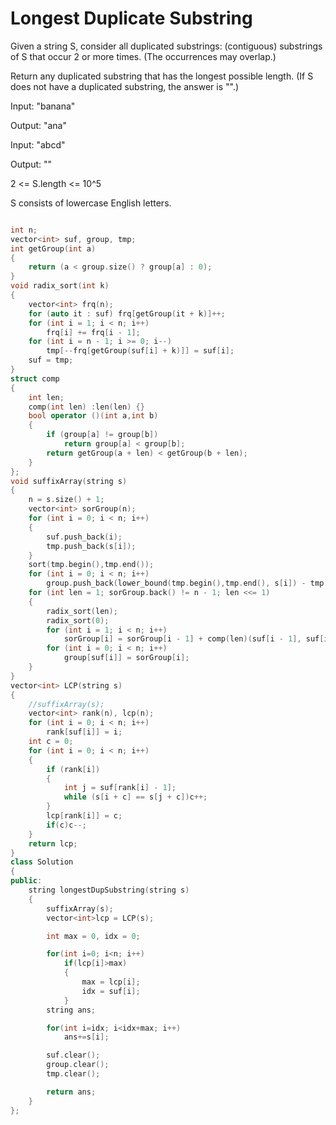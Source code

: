 # Longest Duplicate Substring

Given a string S, consider all duplicated substrings: (contiguous) substrings of S that occur 2 or more times.  (The occurrences may overlap.)

Return any duplicated substring that has the longest possible length.  (If S does not have a duplicated substring, the answer is "".)


Input: "banana"

Output: "ana"

Input: "abcd"

Output: ""
 

2 <= S.length <= 10^5

S consists of lowercase English letters.

```cpp

int n;
vector<int> suf, group, tmp;
int getGroup(int a)
{
	return (a < group.size() ? group[a] : 0);
}
void radix_sort(int k)
{
	vector<int> frq(n);
	for (auto it : suf) frq[getGroup(it + k)]++;
	for (int i = 1; i < n; i++)
		frq[i] += frq[i - 1];
	for (int i = n - 1; i >= 0; i--)
		tmp[--frq[getGroup(suf[i] + k)]] = suf[i];
	suf = tmp;
}
struct comp
{
	int len;
	comp(int len) :len(len) {}
	bool operator ()(int a,int b)
	{
		if (group[a] != group[b])
			return group[a] < group[b];
		return getGroup(a + len) < getGroup(b + len);
	}
};
void suffixArray(string s)
{
	n = s.size() + 1;
	vector<int> sorGroup(n);
	for (int i = 0; i < n; i++)
	{
		suf.push_back(i);
		tmp.push_back(s[i]);
	}
	sort(tmp.begin(),tmp.end());
	for (int i = 0; i < n; i++)
		group.push_back(lower_bound(tmp.begin(),tmp.end(), s[i]) - tmp.begin());
	for (int len = 1; sorGroup.back() != n - 1; len <<= 1)
	{
		radix_sort(len);
		radix_sort(0);
		for (int i = 1; i < n; i++)
			sorGroup[i] = sorGroup[i - 1] + comp(len)(suf[i - 1], suf[i]);
		for (int i = 0; i < n; i++)
			group[suf[i]] = sorGroup[i];
	}
}
vector<int> LCP(string s)
{
	//suffixArray(s);
	vector<int> rank(n), lcp(n);
	for (int i = 0; i < n; i++)
		rank[suf[i]] = i;
	int c = 0;
	for (int i = 0; i < n; i++)
	{
		if (rank[i])
		{
			int j = suf[rank[i] - 1];
			while (s[i + c] == s[j + c])c++;
		}
		lcp[rank[i]] = c;
		if(c)c--;
	}
	return lcp;
}
class Solution
{
public:
    string longestDupSubstring(string s)
    {
        suffixArray(s);
        vector<int>lcp = LCP(s);

        int max = 0, idx = 0;

        for(int i=0; i<n; i++)
            if(lcp[i]>max)
            {
                max = lcp[i];
                idx = suf[i];
            }
        string ans;

        for(int i=idx; i<idx+max; i++)
            ans+=s[i];

        suf.clear();
        group.clear();
        tmp.clear();

        return ans;
    }
};
```
